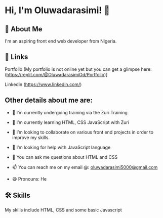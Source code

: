 
# Hi, I'm Oluwadarasimi! 👋


## 🚀 About Me
I'm an aspiring front end web developer from Nigeria.


## 🔗 Links
Portfolio (My portfolio is not online yet but you can get a glimpse here: (https://replit.com/@OluwadarasimiOd/Portfolio)]

Linkedin (https://www.linkedin.com/)



## Other details about me are:

- 🔭 I’m currently undergoing training via the Zuri Training

- 🌱 I’m currently learning HTML, CSS JavaScript with Zuri

- 👯 I’m looking to collaborate on various front end projects in order to improve my skills.

- 🤔 I’m looking for help with JavaScript language

- 💬 You can ask me questions about HTML and CSS

- 📫 You can reach me on my email @: oluwadarasimi5000@gmail.com

- 😄 Pronouns: He


## 🛠 Skills
My skills include HTML, CSS and some basic Javascript

